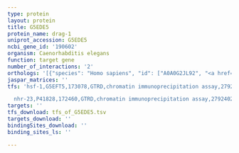 ```yaml
---
type: protein
layout: protein
title: G5EDE5
protein_name: drag-1
uniprot_accession: G5EDE5
ncbi_gene_id: '190602'
organism: Caenorhabditis elegans
function: target gene
number_of_interactions: '2'
orthologs: '[{"species": "Homo sapiens", "id": ["A0A0G2JL92", "<a href=\"/protein/q6zvn8\">Q6ZVN8</a>"]}, {"species": "Mus musculus", "id": ["<a href=\"/protein/q7tq33\">Q7TQ33</a>", "<a href=\"/protein/q7tq32\">Q7TQ32</a>", "<a href=\"/protein/q6pcx7\">Q6PCX7</a>"]}, {"species": "Rattus norvegicus", "id": ["<a href=\"/protein/m0rb24\">M0RB24</a>", "<a href=\"/protein/d4a188\">D4A188</a>", "<a href=\"/protein/q5fwu4\">Q5FWU4</a>"]}, {"species": "Danio rerio", "id": ["<a href=\"/protein/q1jqe7\">Q1JQE7</a>", "<a href=\"/protein/q1lvm8\">Q1LVM8</a>", "<a href=\"/protein/f1qsw2\">F1QSW2</a>", "<a href=\"/protein/q6iyd1\">Q6IYD1</a>"]}]'
jaspar_matrices: ''
tfs: 'hsf-1,G5EFT5,173078,GTRD,chromatin immunoprecipitation assay,27924024%5Buid%5D,No

  nhr-23,P41828,172460,GTRD,chromatin immunoprecipitation assay,27924024%5Buid%5D,No'
targets: ''
tfs_download: tfs_of_G5EDE5.tsv
targets_download: ''
bindingSites_download: ''
binding_sites_ls: ''

---
```

